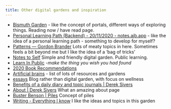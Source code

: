```yaml
---
title: Other digital gardens and inspiration
---
```


* [Bismuth Garden](https://bismuth.garden) - like the concept of portals, different ways of exploring things. Reading now / have read page. 
* [Personal Learning Path (Backend) - 20/11/2020 - notes.ajb.app](https://notes.ajb.app/notes/000218.html) - like the idea of a personal learning path - something to develop for myself? 
* [Patterns —            Gordon Brander](http://gordonbrander.com/pattern/) Lots of meaty topics in here. Sometimes feels a bit beyond me but I like the idea of a ‘bag of tricks’
* [Notes to Self](https://til.yenly.wtf) Simple and friendly digital garden. Public learning.
* [Learn In Public](https://www.swyx.io/learn-in-public/) -*make the thing you wish you had found*
* [2020 Book Recommendations](https://www.dschapman.com/articles/2020-book-recommendations)
* [Artificial brains](https://www.notion.so/Artificial-Brain-Networked-with-linear-notebook-app-a131b468fc6f43218fb8105430304709) - list of lots of resources and gardens 
* [essays](https://www.patriciamou.com/essays) Blog rather than digital garden, with focus on wellness 
* [Benefits of a daily diary and topic journals | Derek Sivers](https://sive.rs/dj) 
* [About | Derek Sivers](https://sive.rs/about) What an amazing about page
* [Buster Benson  | Piles](https://busterbenson.com/piles/) Concept of piles
* [Writing - Everything I know](https://wiki.nikitavoloboev.xyz/writing) I like the ideas and topics in this garden

